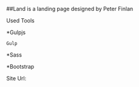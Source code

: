 ##Land is a landing page designed by Peter Finlan

Used Tools

*Gulpjs 

`Gulp`

*Sass 

*Bootstrap



Site Url: